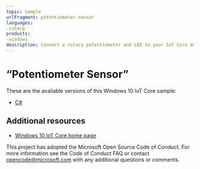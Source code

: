 ```yaml
---
topic: sample
urlFragment: potentiometer-sensor
languages:
-csharp
products:
-windows
description: Connect a rotary potentiometer and LED to your IoT Core device.
---
```


# “Potentiometer Sensor”

These are the available versions of this Windows 10 IoT Core sample:

*	[C#](./CS/README.md)

## Additional resources
* [Windows 10 IoT Core home page](https://developer.microsoft.com/en-us/windows/iot/)

This project has adopted the Microsoft Open Source Code of Conduct. For more information see the Code of Conduct FAQ or contact <opencode@microsoft.com> with any additional questions or comments.
